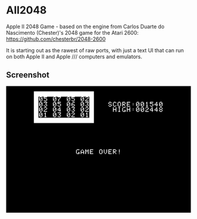 AII2048
=======

Apple II 2048 Game - based on the engine from Carlos Duarte do Nascimento (Chester)'s 2048 game for the Atari 2600: https://github.com/chesterbr/2048-2600

It is starting out as the rawest of raw ports, with just a text UI that can run on both Apple II and Apple /// computers and emulators.

Screenshot
----------
![Awesome screenshot - you have to see it to believe it!](https://github.com/david-schmidt/AII2048/blob/master/src/doc/img/Game.png )
